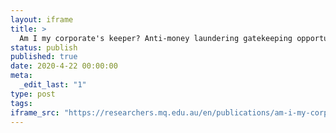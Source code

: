 ```yaml
---
layout: iframe
title: >
  Am I my corporate's keeper? Anti-money laundering gatekeeping opportunities of the corporate legal officer
status: publish
published: true
date: 2020-4-22 00:00:00
meta:
  _edit_last: "1"
type: post
tags:
iframe_src: "https://researchers.mq.edu.au/en/publications/am-i-my-corporates-keeper-anti-money-laundering-gatekeeping-oppor"
---
```

        